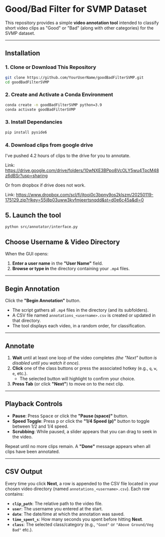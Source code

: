 # Good/Bad Filter for SVMP Dataset

This repository provides a simple **video annotation tool** intended to classify short video clips as "Good" or "Bad" (along with other categories) for the SVMP dataset.

---

## Installation

### 1. Clone or Download This Repository

```bash
git clone https://github.com/YourUserName/goodBadFilterSVMP.git
cd goodBadFilterSVMP
```
### 2. Create and Activate a Conda Environment
```bash
conda create -n goodBadFilterSVMP python=3.9
conda activate goodBadFilterSVMP
```

### 3. Install Dependancies
```bash
pip install pyside6
```

### 4. Download clips from google drive
I've pushed 4.2 hours of clips to the drive for you to annotate.

Link: https://drive.google.com/drive/folders/10wNXE3BPpo8VcOLY5wu4TpcM48z6dBSr?usp=sharing

Or from dropbox if drive does not work.

Link: https://www.dropbox.com/scl/fi/jtooi0c3bpny9os2klszm/20250119-175129.zip?rlkey=55j8p03uww3kvfmjeertsnqdd&st=d0e6c45a&dl=0

## 5. Launch the tool
```bash
python src/annotator/interface.py
```

## Choose Username & Video Directory

When the GUI opens:

1. **Enter a user name** in the **"User Name"** field.  
2. **Browse or type in** the directory containing your `.mp4` files.

---

## Begin Annotation

Click the **"Begin Annotation"** button.

- The script gathers all `.mp4` files in the directory (and its subfolders).
- A CSV file named `annotations_<username>.csv` is created or updated in that directory.
- The tool displays each video, in a random order, for classification.

---

## Annotate

1. **Wait** until at least one loop of the video completes *(the "Next" button is disabled until you watch it once)*.
2. **Click** one of the class buttons or press the associated hotkey (e.g., `q`, `w`, `e`, etc.).  
   - The selected button will highlight to confirm your choice.
3. **Press Tab** (or click **"Next"**) to move on to the next clip.

---

## Playback Controls

- **Pause**: Press <kbd>Space</kbd> or click the **"Pause (space)"** button.  
- **Speed Toggle**: Press <kbd>p</kbd> or click the **"1/4 Speed (p)"** button to toggle between 1/2 and 1/4 speed.  
- **Scrubbing**: While paused, a slider appears that you can drag to seek in the video.

Repeat until no more clips remain. A **"Done"** message appears when all clips have been annotated.

---

## CSV Output

Every time you click **Next**, a row is appended to the CSV file located in your chosen video directory (named `annotations_<username>.csv`). Each row contains:

- **`clip_path`**: The relative path to the video file.  
- **`user`**: The username you entered at the start.  
- **`date`**: The date/time at which the annotation was saved.  
- **`time_spent_s`**: How many seconds you spent before hitting **Next**.  
- **`class`**: The selected class/category (e.g., `"Good"` or `"Above Ground/Veg Bad"` etc.).  
